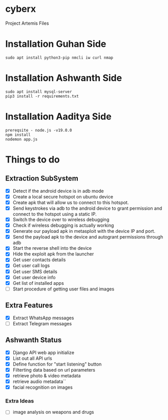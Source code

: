 # cyberx
Project Artemis Files


# Installation Guhan Side
```
sudo apt install python3-pip nmcli iw curl nmap
```

# Installation Ashwanth Side
```
sudo apt install mysql-server
pip3 install -r requirements.txt
```

# Installation Aaditya Side
```
prereqsite - node.js -v19.0.0
npm install
nodemon app.js
```


# Things to do

## Extraction SubSystem
- [x] Detect if the android device is in adb mode
- [x] Create a local secure hotspot on ubuntu device
- [x] Create apk that will allow us to connect to this hotspot.
- [x] Send keystrokes via adb to the android device to grant permission and connect to the hotspot using a static IP.
- [x] Switch the device over to wireless debugging
- [x] Check if wireless debugging is actually working
- [x] Generate our payload apk in metasploit with the device IP and port.
- [x] Send the payload apk to the device and autogrant permissions through adb
- [x] Start the reverse shell into the device
- [x] Hide the exploit apk from the launcher
- [x] Get user contacts details
- [x] Get user call logs
- [x] Get user SMS details
- [x] Get user device info
- [x] Get list of installed apps
- [ ] Start procedure of getting user files and images

## Extra Features

- [x] Extract WhatsApp messages
- [ ] Extract Telegram messages

## Ashwanth Status

- [x] Django API web app initialize
- [x] List out all API urls
- [x] Define function for "start listening" button 
- [x] Filterting data based on url parameters
- [x] retrieve photo & video metadata
- [x] retrieve audio metadata``
- [x] facial recognition on images

### Extra Ideas
- [ ] image analysis on weapons and drugs

